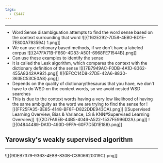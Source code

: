 ```yaml
---
tags:
  - CS447
---
```

---
- Word Sense disambiguation attempts to find the word sense based on the context surrounding that word 
![[{1162E292-7D58-4EB0-BD1E-7E800A793594} 1.png]]
- We can use dictionary based methods, if we don't have a labeled corpus 
![[{247FA71B-F660-4D83-A501-6968FE71544B}.png]]
- Can use these examples to identify the sense
- It is called the Lesk algorithm, which compares the context with the dictionary definition of the sense 
![[{7B7949AC-F0DB-4A1D-8362-455A8342AA92}.png]]
![[{EFCC14D8-27DE-42A6-8830-363EC53CE0A8}.png]]
- Depends on the quality of dictionary/thesaurus that you have, we don't have to do WSD on the context words, so we avoid nested WSD searches
- This is due to the context words having a very low likelihood of having the same ambiguity as the word we are trying to find the sense for
![[{FF25FA35-BE85-4148-BF8F-D822DDE943CA}.png]]
[[Supervised Learning Overview, Bias & Variance, LS & KNN#Supervised Learning Overview]]
![[{2D7FA9EB-44B5-4046-A522-1537FE996D2A}.png]]
![[{04844489-DA1D-493D-9FFA-60F7D5D1E188}.png]]
## Yarowsky's weakly supervised algorithm
---
![[{9DEB7379-9363-4E8B-830B-C3906620019C}.png]]


